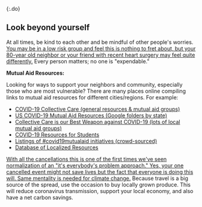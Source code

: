 {:.do}
## Look beyond yourself

At all times, be kind to each other and be mindful of other people's worries. [You may be in a low risk group and feel this is nothing to
fret about, but your 80-year old neighbor or your friend with recent heart surgery may feel quite differently.](https://twitter.com/kakape/status/1235318985429782532) Every person matters; no one is "expendable."

**Mutual Aid Resources:**

Looking for ways to support your neighbors and community, especially those who are most vulnerable? There are many places online compiling links to mutual aid resources for different cities/regions. For example: 
* [COVID-19 Collective Care (general resources & mutual aid groups)](https://docs.google.com/document/d/1dpMzMzsA83jbVEXS8m7QKOtK4nj6gIUk1U1t6P4wShY/edit)
* [US COVID-19 Mutual Aid Resources (Google folders by state)](https://drive.google.com/drive/folders/1dKDM8CA32gZ1L2v_MFewohqJhVnCsi71?usp=sharing)
* [Collective Care is our Best Weapon against COVID-19 (lots of local mutual aid groups)](https://docs.google.com/document/d/1uP49OQGhosfBN4BOYQvyy_Mu3mpCSOYzip13LksC-S8/edit)
* [COVID-19 Resources for Students](https://docs.google.com/document/d/1JEwYeYeqhe0xCUSHZHV0ZKeUwxqVCQlcDq-pM-0a9YU/edit)
* [Listings of #covid19mutualaid initiatives (crowd-sourced)](https://docs.google.com/spreadsheets/d/1M9Y46lhZSVIRyE1Qh74Tj5uu91VKs5nhFCUudnFOqOg/edit#gid=776187552)
* [Database of Localized Resources](https://docs.google.com/spreadsheets/d/1HEdNpLB5p-sieHVK-CtS8_N7SIUhlMpY6q1e8Je0ToY/edit#gid=0)


[With all the cancellations this is one of the first times we've seen normalization of an "it's everybody's problem approach." Yes, your one cancelled event might not save lives but the fact that everyone is doing this will. Same mentality is needed for climate change.](https://twitter.com/JasonWilliamsNY/status/1236332192172838912) Because travel is a big source of the spread, use the occasion to buy locally grown produce. This will reduce coronavirus transmission, support your local economy, and also have a net carbon savings.
